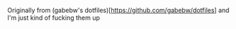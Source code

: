 Originally from (gabebw's dotfiles)[https://github.com/gabebw/dotfiles] and I'm
just kind of fucking them up
